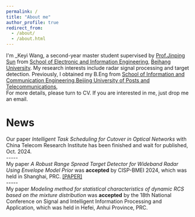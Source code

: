```yaml
---
permalink: /
title: "About me"
author_profile: true
redirect_from: 
  - /about/
  - /about.html
---
```

I'm _Keyi Wang, a second-year master student supervised by [Prof.Jinping Sun](https://shi.buaa.edu.cn/sunjinping/zh_CN/index/136932/list/index.htm) from [School of Electronic and Information Engineering](https://www.ee.buaa.edu.cn/), [Beihang University](https://www.buaa.edu.cn/). My research interests include radar signal processing and target detection. Previously, I obtained my B.Eng from [School of Information and Communication Engineering](https://sice.bupt.edu.cn/),[Beijing University of Posts and Telecommunications](https://www.bupt.edu.cn/),<br/>
For more details, please turn to CV. If you are interested in me, just drop me an email.

News
=====
Our paper _Intelligent Task Scheduling for Cutover in Optical Networks_ with China Telecom Research Institute has been finished and wait for published, Oct. 2024.<br/>
-----<br/>
My paper _A Robust Range Spread Target Detector for Wideband Radar Using Envelope Model Prior_ was __accepted__ by CISP-BMEI 2024, which was held in Shanghai, PRC. [[PAPER]](/keyiwang.github.io/files/P1055_Published.pdf)<br/>
-----<br/>
My paper _Modeling method for statistical characteristics of dynamic RCS based on the mixture distribution_ was __accepted__ by the 18th National Conference on Signal and Intelligent Information Processing and Application, which was held in Hefei, Anhui Province, PRC.

